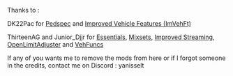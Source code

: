 Thanks to :

DK22Pac for [Pedspec](https://www.mixmods.com.br/2015/02/ped-spec-iluminacao-specular-nas-pessoas-como-no-mobile/) and [Improved Vehicle Features (ImVehFt)](https://libertycity.net/files/gta-san-andreas/158192-improved-vehicle-features-imvehft.html)

ThirteenAG and Junior_Djjr for [Essentials](https://libertycity.net/files/gta-san-andreas/154094-essentials-pak-modov-pervojj.html), [Mixsets](https://www.gtainside.com/en/sanandreas/mods/138597-mixsets-v4-3/), [Improved Streaming](https://www.mixmods.com.br/2022/04/improved-streaming/), [OpenLimitAdjuster](https://github.com/GTAmodding/III.VC.SA.LimitAdjuster/releases) and [VehFuncs](https://libertycity.net/files/gta-san-andreas/158173-vehfuncs-v2-3-rasshirennyjj-tjuning-avto.html)

If any of you wants me to remove the mods from here or if I forgot someone in the credits, contact me on Discord : yanisselt